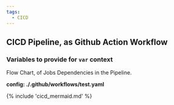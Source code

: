 ```yaml
---
tags:
  - CICD
---
```


## CICD Pipeline, as Github Action Workflow

### Variables to provide for `var` context

Flow Chart, of Jobs Dependencies in the Pipeline.

**config: ./.github/workflows/test.yaml**

{% include 'cicd_mermaid.md' %}
